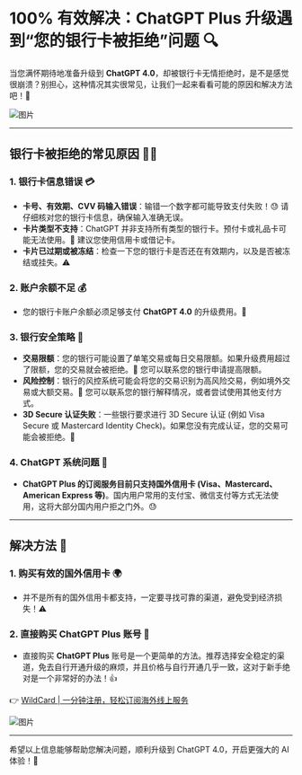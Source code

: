 # 100% 有效解决：ChatGPT Plus 升级遇到“您的银行卡被拒绝”问题 🔍

当您满怀期待地准备升级到 **ChatGPT 4.0**，却被银行卡无情拒绝时，是不是感觉很崩溃？别担心，这种情况其实很常见，让我们一起来看看可能的原因和解决方法吧！💪

![图片](https://segmentfault.com/img/bVddZQr)

---

## **银行卡被拒绝的常见原因 🕵️‍♀️**

### **1. 银行卡信息错误 💳**  
- **卡号、有效期、CVV 码输入错误**：输错一个数字都可能导致支付失败！😓 请仔细核对您的银行卡信息，确保输入准确无误。  
- **卡片类型不支持**：ChatGPT 并非支持所有类型的银行卡。预付卡或礼品卡可能无法使用。🚫 建议您使用信用卡或借记卡。  
- **卡片已过期或被冻结**：检查一下您的银行卡是否还在有效期内，以及是否被冻结或挂失。⚠️  

### **2. 账户余额不足 💰**  
- 您的银行卡账户余额必须足够支付 **ChatGPT 4.0** 的升级费用。💸  

### **3. 银行安全策略 🏦**  
- **交易限额**：您的银行可能设置了单笔交易或每日交易限额。如果升级费用超过了限额，您的交易就会被拒绝。🚫 您可以联系您的银行申请提高限额。  
- **风险控制**：银行的风控系统可能会将您的交易识别为高风险交易，例如境外交易或大额交易。🚨 您可以联系您的银行解释情况，或者尝试使用其他支付方式。  
- **3D Secure 认证失败**：一些银行要求进行 3D Secure 认证 (例如 Visa Secure 或 Mastercard Identity Check)。如果您没有完成认证，您的交易可能会被拒绝。🔐  

### **4. ChatGPT 系统问题 🤔**  
- **ChatGPT Plus 的订阅服务目前只支持国外信用卡 (Visa、Mastercard、American Express 等)**。国内用户常用的支付宝、微信支付等方式无法使用，这将大部分国内用户拒之门外。😓  

---

## **解决方法 🚀**

### **1. 购买有效的国外信用卡 🌍**  
- 并不是所有的国外信用卡都支持，一定要寻找可靠的渠道，避免受到经济损失！⚠️  

### **2. 直接购买 ChatGPT Plus 账号 🔑**  
- 直接购买 **ChatGPT Plus** 账号是一个更简单的方法。推荐选择安全稳定的渠道，免去自行开通升级的麻烦，并且价格与自行开通几乎一致，这对于新手绝对是一个非常好的办法！👍  

👉 [WildCard | 一分钟注册，轻松订阅海外线上服务](https://bbtdd.com/WildCard)

![图片](https://segmentfault.com/img/bVdcTzF)

---

希望以上信息能够帮助您解决问题，顺利升级到 ChatGPT 4.0，开启更强大的 AI 体验！🎉